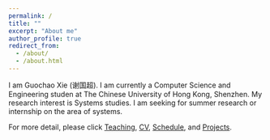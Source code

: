 ```yaml
---
permalink: /
title: ""
excerpt: "About me"
author_profile: true
redirect_from: 
  - /about/
  - /about.html
---
```


I am Guochao Xie (谢国超). I am currently a Computer Science and Engineering studen at The Chinese University of Hong Kong, Shenzhen. My research interest is Systems studies. I am seeking for summer research or internship on the area of systems.

For more detail, please click [Teaching](/teaching), [CV](/cv), [Schedule](/schedule), and [Projects](/projects).
